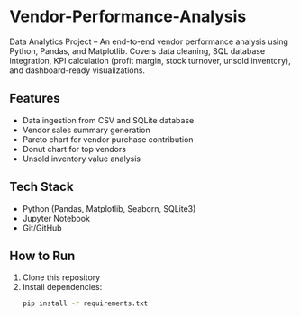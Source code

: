# Vendor-Performance-Analysis
Data Analytics Project – An end-to-end vendor performance analysis using Python, Pandas, and Matplotlib. Covers data cleaning, SQL database integration, KPI calculation (profit margin, stock turnover, unsold inventory), and dashboard-ready visualizations.
## Features
- Data ingestion from CSV and SQLite database
- Vendor sales summary generation
- Pareto chart for vendor purchase contribution
- Donut chart for top vendors
- Unsold inventory value analysis

## Tech Stack
- Python (Pandas, Matplotlib, Seaborn, SQLite3)
- Jupyter Notebook
- Git/GitHub

## How to Run
1. Clone this repository
2. Install dependencies:
   ```bash
   pip install -r requirements.txt
